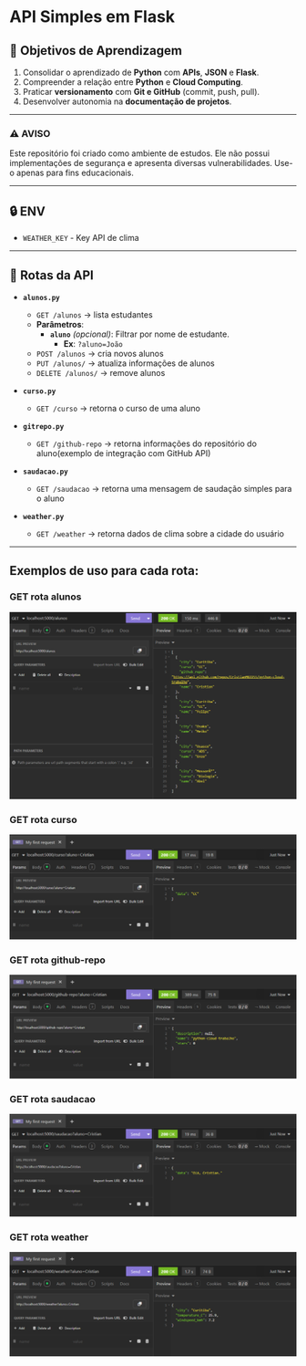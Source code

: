 # API Simples em Flask

## 🎯 Objetivos de Aprendizagem

1. Consolidar o aprendizado de **Python** com **APIs**, **JSON** e **Flask**.  
2. Compreender a relação entre **Python** e **Cloud Computing**.  
3. Praticar **versionamento** com **Git e GitHub** (commit, push, pull).  
4. Desenvolver autonomia na **documentação de projetos**.

---

### ⚠️ AVISO
Este repositório foi criado como ambiente de estudos. Ele não possui implementações de segurança e apresenta diversas vulnerabilidades. Use-o apenas para fins educacionais.

---

## 🔒 ENV

- `WEATHER_KEY` - Key API de clima

---

## 📌 Rotas da API

- **`alunos.py`**
  - `GET /alunos` → lista estudantes
  - **Parâmetros**:
    - **`aluno`** _(opcional)_: Filtrar por nome de estudante.
      - **Ex**: `?aluno=João`
  - `POST /alunos` → cria novos alunos  
  - `PUT /alunos/` → atualiza informações de alunos  
  - `DELETE /alunos/` → remove alunos

- **`curso.py`**
  - `GET /curso` → retorna o curso de uma aluno

- **`gitrepo.py`**
  - `GET /github-repo` → retorna informações do repositório do aluno(exemplo de integração com GitHub API)  

- **`saudacao.py`**
  - `GET /saudacao` → retorna uma mensagem de saudação simples para o aluno 

- **`weather.py`**
  - `GET /weather` → retorna dados de clima sobre a cidade do usuário

---

## Exemplos de uso para cada rota:
### GET rota alunos
![GET rota alunos](examples/image.png)
### GET rota curso
![GET rota curso](examples/image-1.png)
### GET rota github-repo
![GET rota github-repo](examples/image-2.png)
### GET rota saudacao
![GET rota saudacao](examples/image-3.png)
### GET rota weather
![GET rota weather](examples/image-4.png)